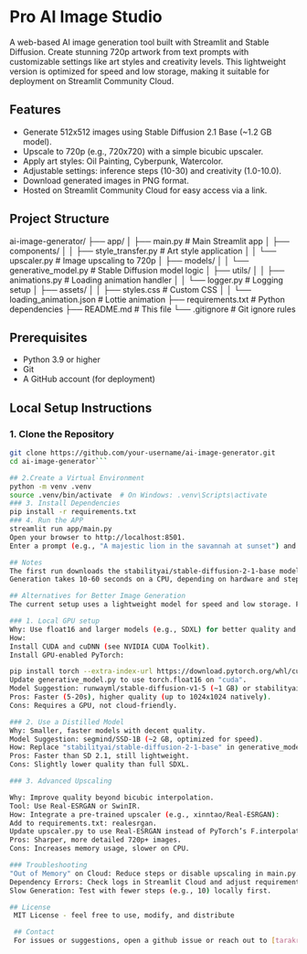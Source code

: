 # Pro AI Image Studio

A web-based AI image generation tool built with Streamlit and Stable Diffusion. Create stunning 720p artwork from text prompts with customizable settings like art styles and creativity levels. This lightweight version is optimized for speed and low storage, making it suitable for deployment on Streamlit Community Cloud.

## Features
- Generate 512x512 images using Stable Diffusion 2.1 Base (~1.2 GB model).
- Upscale to 720p (e.g., 720x720) with a simple bicubic upscaler.
- Apply art styles: Oil Painting, Cyberpunk, Watercolor.
- Adjustable settings: inference steps (10-30) and creativity (1.0-10.0).
- Download generated images in PNG format.
- Hosted on Streamlit Community Cloud for easy access via a link.

## Project Structure
ai-image-generator/
├── app/
│   ├── main.py              # Main Streamlit app
│   ├── components/
│   │   ├── style_transfer.py  # Art style application
│   │   └── upscaler.py       # Image upscaling to 720p
│   ├── models/
│   │   └── generative_model.py  # Stable Diffusion model logic
│   ├── utils/
│   │   ├── animations.py    # Loading animation handler
│   │   └── logger.py        # Logging setup
│   ├── assets/
│   │   ├── styles.css       # Custom CSS
│   │   └── loading_animation.json  # Lottie animation
├── requirements.txt         # Python dependencies
├── README.md               # This file
└── .gitignore              # Git ignore rules


## Prerequisites
- Python 3.9 or higher
- Git
- A GitHub account (for deployment)

## Local Setup Instructions

### 1. Clone the Repository
```bash
git clone https://github.com/your-username/ai-image-generator.git
cd ai-image-generator```

## 2.Create a Virtual Environment
python -m venv .venv
source .venv/bin/activate  # On Windows: .venv\Scripts\activate
### 3. Install Dependencies
pip install -r requirements.txt
### 4. Run the APP
streamlit run app/main.py
Open your browser to http://localhost:8501.
Enter a prompt (e.g., "A majestic lion in the savannah at sunset") and click "Generate Masterpiece".

## Notes 
The first run downloads the stabilityai/stable-diffusion-2-1-base model (~1.2 GB) to your Hugging Face cache (~/.cache/huggingface/hub).
Generation takes 10-60 seconds on a CPU, depending on hardware and steps.

## Alternatives for Better Image Generation
The current setup uses a lightweight model for speed and low storage. For higher quality or faster generation, consider these alternatives

### 1. Local GPU setup
Why: Use float16 and larger models (e.g., SDXL) for better quality and speed.
How:
Install CUDA and cuDNN (see NVIDIA CUDA Toolkit).
Install GPU-enabled PyTorch:

pip install torch --extra-index-url https://download.pytorch.org/whl/cu118
Update generative_model.py to use torch.float16 on "cuda".
Model Suggestion: runwayml/stable-diffusion-v1-5 (~1 GB) or stabilityai/stable-diffusion-xl-base-1.0 (~5 GB).
Pros: Faster (5-20s), higher quality (up to 1024x1024 natively).
Cons: Requires a GPU, not cloud-friendly.

### 2. Use a Distilled Model
Why: Smaller, faster models with decent quality.
Model Suggestion: segmind/SSD-1B (~2 GB, optimized for speed).
How: Replace "stabilityai/stable-diffusion-2-1-base" in generative_model.py with "segmind/SSD-1B".
Pros: Faster than SD 2.1, still lightweight.
Cons: Slightly lower quality than full SDXL.

### 3. Advanced Upscaling

Why: Improve quality beyond bicubic interpolation.
Tool: Use Real-ESRGAN or SwinIR.
How: Integrate a pre-trained upscaler (e.g., xinntao/Real-ESRGAN):
Add to requirements.txt: realesrgan.
Update upscaler.py to use Real-ESRGAN instead of PyTorch’s F.interpolate.
Pros: Sharper, more detailed 720p+ images.
Cons: Increases memory usage, slower on CPU.

### Troubleshooting
"Out of Memory" on Cloud: Reduce steps or disable upscaling in main.py.
Dependency Errors: Check logs in Streamlit Cloud and adjust requirements.txt.
Slow Generation: Test with fewer steps (e.g., 10) locally first.

## License
 MIT License - feel free to use, modify, and distribute

 ## Contact 
 For issues or suggestions, open a github issue or reach out to [tarakram9141@gmail.com].
